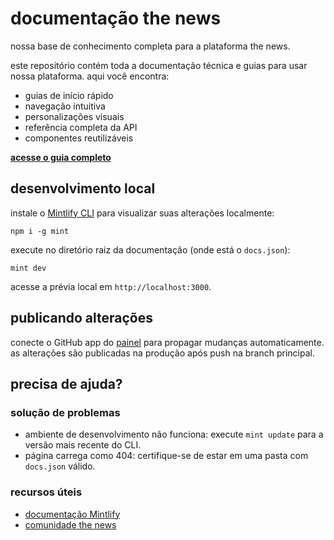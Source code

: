 # documentação the news

nossa base de conhecimento completa para a plataforma the news.

este repositório contém toda a documentação técnica e guias para usar nossa plataforma. aqui você encontra:

- guias de início rápido
- navegação intuitiva  
- personalizações visuais
- referência completa da API
- componentes reutilizáveis

**[acesse o guia completo](https://docs.thenews.cc/quickstart)**

## desenvolvimento local 

instale o [Mintlify CLI](https://www.npmjs.com/package/mint) para visualizar suas alterações localmente:

```
npm i -g mint
```

execute no diretório raiz da documentação (onde está o `docs.json`):

```
mint dev
```

acesse a prévia local em `http://localhost:3000`.

## publicando alterações

conecte o GitHub app do [painel](https://dashboard.mintlify.com/settings/organization/github-app) para propagar mudanças automaticamente. as alterações são publicadas na produção após push na branch principal.

## precisa de ajuda? 

### solução de problemas

- ambiente de desenvolvimento não funciona: execute `mint update` para a versão mais recente do CLI.
- página carrega como 404: certifique-se de estar em uma pasta com `docs.json` válido.

### recursos úteis
- [documentação Mintlify](https://mintlify.com/docs)
- [comunidade the news](https://community.thenews.cc)
